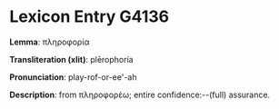 # Lexicon Entry G4136

**Lemma**: πληροφορία

**Transliteration (xlit)**: plērophoría

**Pronunciation**: play-rof-or-ee'-ah

**Description**:
from πληροφορέω; entire confidence:--(full) assurance.
